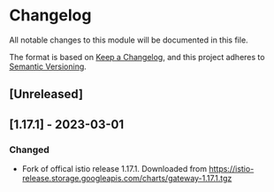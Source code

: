 # Changelog

All notable changes to this module will be documented in this file.

The format is based on [Keep a Changelog](https://keepachangelog.com/en/1.0.0/),
and this project adheres to [Semantic Versioning](https://semver.org/spec/v2.0.0.html).

## [Unreleased]


## [1.17.1] - 2023-03-01
### Changed
- Fork of offical istio release 1.17.1. Downloaded from https://istio-release.storage.googleapis.com/charts/gateway-1.17.1.tgz
